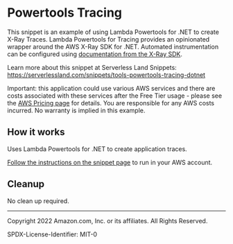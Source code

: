 # Powertools Tracing

This snippet is an example of using Lambda Powertools for .NET to create X-Ray Traces. Lambda Powertools for Tracing provides an opinionated wrapper around the AWS X-Ray SDK for .NET. Automated instrumentation can be configured using [documentation from the X-Ray SDK](https://docs.aws.amazon.com/xray/latest/devguide/xray-sdk-dotnet.html).

Learn more about this snippet at Serverless Land Snippets: https://serverlessland.com/snippets/tools-powertools-tracing-dotnet

Important: this application could use various AWS services and there are costs associated with these services after the Free Tier usage - please see the [AWS Pricing page](https://aws.amazon.com/pricing/) for details. You are responsible for any AWS costs incurred. No warranty is implied in this example.

## How it works

Uses Lambda Powertools for .NET to create application traces.

[Follow the instructions on the snippet page](https://serverlessland.com/snippets/tools-powertools-tracing-dotnet) to run in your AWS account.


## Cleanup

No clean up required.

---

Copyright 2022 Amazon.com, Inc. or its affiliates. All Rights Reserved.

SPDX-License-Identifier: MIT-0
